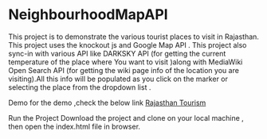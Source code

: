 # NeighbourhoodMapAPI
This project is to demonstrate the various tourist places to visit in Rajasthan. This project uses the knockout js and Google Map API .
This project also sync-in with various API like DARKSKY API (for getting the current temperature of the place where You want to visit )along with  MediaWiki Open Search API (for getting the wiki page info of the location you are visiting).All this info will be populated as you click on the marker or selecting the place from the dropdown list .

Demo 
for the demo ,check the below link 
[Rajasthan Tourism](https://nidhish99444.github.io/NeighbourhoodMapAPI/)


Run the Project 
Download the project and clone on your local machine , then open the index.html file in browser.



